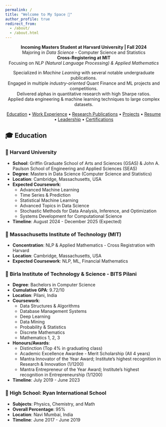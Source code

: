 ```yaml
---
permalink: /
title: "Welcome to My Space 👋"
author_profile: true
redirect_from: 
  - /about/
  - /about.html
---
```


<p align="center">
    <b>Incoming Masters Student at Harvard University | Fall 2024</b><br>
    Majoring in <i>Data Science</i> - Computer Science and Statistics<br>
    <b>Cross-Registering at MIT</b><br>
    Focusing on <i>NLP (Natural Language Processing) & Applied Mathematics</i>
</p>

<p align="center">
    Specialized in <i>Machine Learning</i> with several notable undergraduate publications.<br>
    Engaged in multiple <i>industry-oriented</i> Quant Finance and ML projects and competitions.<br>
    Delivered alphas in quantitative research with high Sharpe ratios.<br>
    Applied data engineering & machine learning techniques to large complex datasets.
</p>

<div align="center">

[Education](#education) •
[Work Experience](https://aditya-saxena-7.github.io/work/) •
[Research Publications](https://aditya-saxena-7.github.io/publications/) •
[Projects](https://aditya-saxena-7.github.io/portfolio/) •
[Resume](https://aditya-saxena-7.github.io/resume/) •
[Leadership](https://aditya-saxena-7.github.io/leadership/) •
[Certifications](https://aditya-saxena-7.github.io/certifications/)

</div>

## <a name="education"></a> 🎓 Education

### 🏫 Harvard University
- **School**: Griffin Graduate School of Arts and Sciences (GSAS) & John A. Paulson School of Engineering and Applied Sciences (SEAS)
- **Degree**: Masters in Data Science (Computer Science and Statistics)
- **Location**: Cambridge, Massachusetts, USA
- **Expected Coursework**:
  - Advanced Machine Learning
  - Time Series & Prediction
  - Statistical Machine Learning
  - Advanced Topics in Data Science
  - Stochastic Methods for Data Analysis, Inference, and Optimization
  - Systems Development for Computational Science
- **Timeline**: August 2024 - December 2025 (Expected)

### 🏫 Massachusetts Institute of Technology (MIT)
- **Concentration**: NLP & Applied Mathematics - Cross Registration with Harvard
- **Location**: Cambridge, Massachusetts, USA
- **Expected Coursework**: NLP, ML, Financial Mathematics

### 🏫 Birla Institute of Technology & Science - BITS Pilani
- **Degree**: Bachelors in Computer Science
- **Cumulative GPA**: 9.72/10
- **Location**: Pilani, India
- **Coursework**:
  - Data Structures & Algorithms
  - Database Management Systems
  - Deep Learning
  - Data Mining
  - Probability & Statistics
  - Discrete Mathematics
  - Mathematics 1, 2, 3
- **Honours/Awards**:
  - Distinction (Top 4% in graduating class)
  - Academic Excellence Awardee - Merit Scholarship (All 4 years)
  - Mantra Innovator of the Year Award; Institute’s highest recognition in Research & Innovation (1/1200)
  - Mantra Entrepreneur of the Year Award; Institute’s highest recognition in Entrepreneurship (1/1200)
- **Timeline**: July 2019 - June 2023

### 🏫 High School: Ryan International School
- **Subjects**: Physics, Chemistry, and Math
- **Overall Percentage**: 95%
- **Location**: Navi Mumbai, India
- **Timeline**: June 2017 - June 2019
